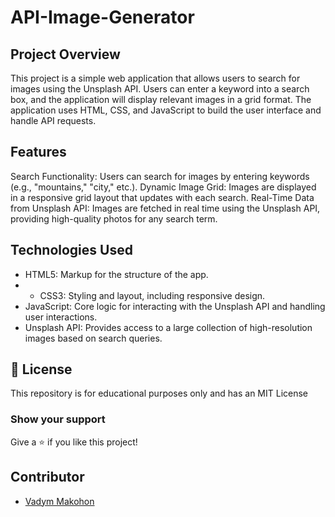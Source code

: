 # API-Image-Generator

## Project Overview

This project is a simple web application that allows users to search for images using the Unsplash API. Users can enter a keyword into a search box, and the application will display relevant images in a grid format. The application uses HTML, CSS, and JavaScript to build the user interface and handle API requests.

## Features

Search Functionality: Users can search for images by entering keywords (e.g., "mountains," "city," etc.).
Dynamic Image Grid: Images are displayed in a responsive grid layout that updates with each search.
Real-Time Data from Unsplash API: Images are fetched in real time using the Unsplash API, providing high-quality photos for any search term.

## Technologies Used

- HTML5: Markup for the structure of the app.
- - CSS3: Styling and layout, including responsive design.
- JavaScript: Core logic for interacting with the Unsplash API and handling user interactions.
- Unsplash API: Provides access to a large collection of high-resolution images based on search queries.

## 📜 License

This repository is for educational purposes only and has an MIT License

### Show your support

Give a ⭐ if you like this project!

## Contributor

- [Vadym Makohon](https://github.com/VadymMakohon)
